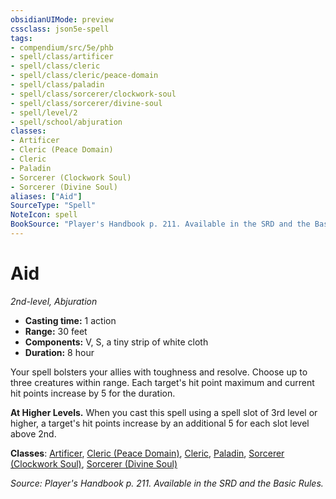 ```yaml
---
obsidianUIMode: preview
cssclass: json5e-spell
tags:
- compendium/src/5e/phb
- spell/class/artificer
- spell/class/cleric
- spell/class/cleric/peace-domain
- spell/class/paladin
- spell/class/sorcerer/clockwork-soul
- spell/class/sorcerer/divine-soul
- spell/level/2
- spell/school/abjuration
classes:
- Artificer
- Cleric (Peace Domain)
- Cleric
- Paladin
- Sorcerer (Clockwork Soul)
- Sorcerer (Divine Soul)
aliases: ["Aid"]
SourceType: "Spell"
NoteIcon: spell
BookSource: "Player's Handbook p. 211. Available in the SRD and the Basic Rules."
---
```

# Aid
*2nd-level, Abjuration*  

- **Casting time:** 1 action
- **Range:** 30 feet
- **Components:** V, S, a tiny strip of white cloth
- **Duration:** 8 hour

Your spell bolsters your allies with toughness and resolve. Choose up to three creatures within range. Each target's hit point maximum and current hit points increase by 5 for the duration.

**At Higher Levels.** When you cast this spell using a spell slot of 3rd level or higher, a target's hit points increase by an additional 5 for each slot level above 2nd.

**Classes**: [Artificer](/2-Mechanics/CLI/classes/artificer-tce.md), [Cleric (Peace Domain)](/2-Mechanics/CLI/classes/cleric-peace-domain-tce.md), [Cleric](/2-Mechanics/CLI/classes/cleric.md), [Paladin](/2-Mechanics/CLI/classes/paladin.md), [Sorcerer (Clockwork Soul)](/2-Mechanics/CLI/classes/sorcerer-clockwork-soul-tce.md), [Sorcerer (Divine Soul)](/2-Mechanics/CLI/classes/sorcerer-divine-soul-xge.md)

*Source: Player's Handbook p. 211. Available in the SRD and the Basic Rules.*